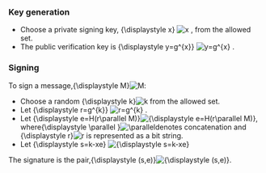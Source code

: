 ### Key generation

* Choose a private signing key,
  {\displaystyle x}
  ![](https://wikimedia.org/api/rest_v1/media/math/render/svg/87f9e315fd7e2ba406057a97300593c4802b53e4 "x")
  , from the allowed set.
* The public verification key is
  {\displaystyle y=g^{x}}
  ![](https://wikimedia.org/api/rest_v1/media/math/render/svg/17b22b27d70b22f48d2a943d8a05c5fd5a32a095 "y=g^{x}")
  .

### Signing

To sign a message,{\displaystyle M}![](https://wikimedia.org/api/rest_v1/media/math/render/svg/f82cade9898ced02fdd08712e5f0c0151758a0dd "M"):

* Choose a random {\displaystyle k}![](https://wikimedia.org/api/rest_v1/media/math/render/svg/c3c9a2c7b599b37105512c5d570edc034056dd40 "k") from the allowed set.
* Let {\displaystyle r=g^{k}} ![](https://wikimedia.org/api/rest_v1/media/math/render/svg/697f3df97cd0e1b124262f7f27684f43da3959a7 "r=g^{k}")
  .
* Let {\displaystyle e=H\(r\parallel M\)}![](https://wikimedia.org/api/rest_v1/media/math/render/svg/38dde48a22ba356e8ed549d28fb43d732f667a04 "{\displaystyle e=H\(r\parallel M\)}"), where{\displaystyle \parallel }![](https://wikimedia.org/api/rest_v1/media/math/render/svg/66ed42f2e3eab99383c61f27773eba258aefeaac "\parallel ")denotes concatenation and {\displaystyle r}![](https://wikimedia.org/api/rest_v1/media/math/render/svg/0d1ecb613aa2984f0576f70f86650b7c2a132538 "r") is represented as a bit string.
* Let {\displaystyle s=k-xe} ![](https://wikimedia.org/api/rest_v1/media/math/render/svg/892b424a8a5f7e14c82ee68813ce8510a0769042 "{\displaystyle s=k-xe}")

The signature is the pair,{\displaystyle \(s,e\)}![](https://wikimedia.org/api/rest_v1/media/math/render/svg/0bf13ceb863a186059314683df30eec27cd9ff2b "{\displaystyle \(s,e\)}").


